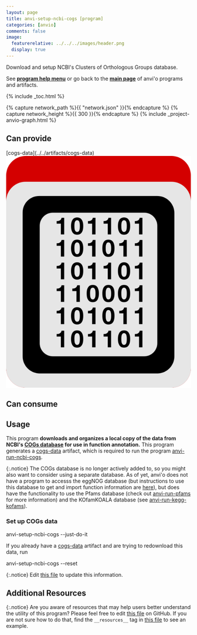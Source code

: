 ```yaml
---
layout: page
title: anvi-setup-ncbi-cogs [program]
categories: [anvio]
comments: false
image:
  featurerelative: ../../../images/header.png
  display: true
---
```


Download and setup NCBI&#39;s Clusters of Orthologous Groups database.

See **[program help menu](../../../../vignette#anvi-setup-ncbi-cogs)** or go back to the **[main page](../../)** of anvi'o programs and artifacts.


{% include _toc.html %}
<div id="svg" class="subnetwork"></div>
{% capture network_path %}{{ "network.json" }}{% endcapture %}
{% capture network_height %}{{ 300 }}{% endcapture %}
{% include _project-anvio-graph.html %}


## Can provide

<p style="text-align: left" markdown="1"><span class="artifact-p">[cogs-data](../../artifacts/cogs-data) <img src="../../images/icons/DATA.png" class="artifact-icon-mini" /></span></p>

## Can consume

<p style="text-align: left" markdown="1"></p>

## Usage


This program **downloads and organizes a local copy of the data from NCBI's [COGs database](https://www.ncbi.nlm.nih.gov/pmc/articles/PMC102395/) for use in function annotation.** This program generates a <span class="artifact-n">[cogs-data](/software/anvio/help/main/artifacts/cogs-data)</span> artifact, which is required to run the program <span class="artifact-n">[anvi-run-ncbi-cogs](/software/anvio/help/main/programs/anvi-run-ncbi-cogs)</span>. 

{:.notice}
The COGs database is no longer actively added to, so you might also want to consider using a separate database. As of yet, anvi'o does not have a program to accesss the eggNOG database (but instructions to use this database to get and import function information are [here](http://merenlab.org/2016/06/18/importing-functions/#eggnog-database--emapper)), but does have the functionality to use the Pfams database (check out <span class="artifact-n">[anvi-run-pfams](/software/anvio/help/main/programs/anvi-run-pfams)</span> for more information) and the KOfamKOALA database (see <span class="artifact-n">[anvi-run-kegg-kofams](/software/anvio/help/main/programs/anvi-run-kegg-kofams)</span>). 

### Set up COGs data
<div class="codeblock" markdown="1">
anvi&#45;setup&#45;ncbi&#45;cogs &#45;&#45;just&#45;do&#45;it
</div>

If you already have a <span class="artifact-n">[cogs-data](/software/anvio/help/main/artifacts/cogs-data)</span> artifact and are trying to redownload this data, run 

<div class="codeblock" markdown="1">
anvi&#45;setup&#45;ncbi&#45;cogs &#45;&#45;reset
</div>


{:.notice}
Edit [this file](https://github.com/merenlab/anvio/tree/master/anvio/docs/programs/anvi-setup-ncbi-cogs.md) to update this information.


## Additional Resources



{:.notice}
Are you aware of resources that may help users better understand the utility of this program? Please feel free to edit [this file](https://github.com/merenlab/anvio/tree/master/bin/anvi-setup-ncbi-cogs) on GitHub. If you are not sure how to do that, find the `__resources__` tag in [this file](https://github.com/merenlab/anvio/blob/master/bin/anvi-interactive) to see an example.
